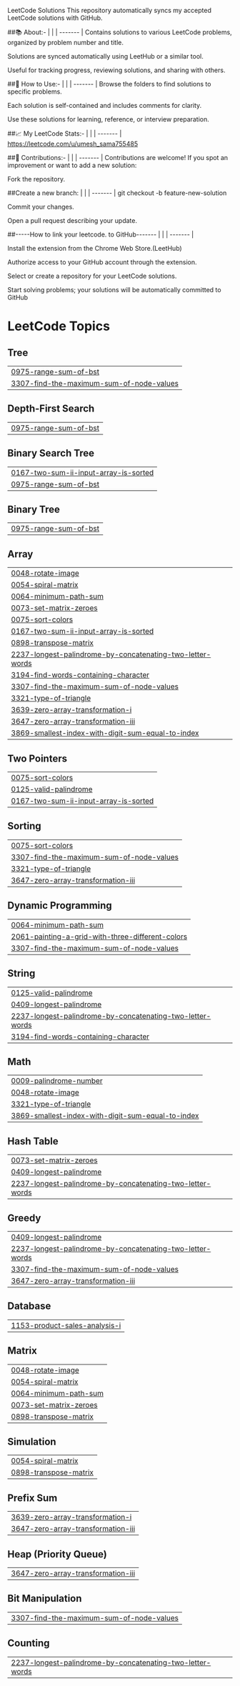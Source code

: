 LeetCode Solutions
This repository automatically syncs my accepted LeetCode solutions with GitHub.

##📚 About:-
|  |
| ------- |
Contains solutions to various LeetCode problems, organized by problem number and title.

Solutions are synced automatically using LeetHub or a similar tool.

Useful for tracking progress, reviewing solutions, and sharing with others.








##🚀 How to Use:-
|  |
| ------- |
Browse the folders to find solutions to specific problems.

Each solution is self-contained and includes comments for clarity.

Use these solutions for learning, reference, or interview preparation.








##📈 My LeetCode Stats:-
|  |
| ------- |
https://leetcode.com/u/umesh_sama755485







##🤝 Contributions:-
|  |
| ------- |
Contributions are welcome!
If you spot an improvement or want to add a new solution:


Fork the repository.

##Create a new branch:
|  |
| ------- |
git checkout -b feature-new-solution

Commit your changes.

Open a pull request describing your update.










##-----How to link your leetcode. to GitHub-------
|  |
| ------- |

Install the extension from the Chrome Web Store.(LeetHub)

Authorize access to your GitHub account through the extension.

Select or create a repository for your LeetCode solutions.

Start solving problems; your solutions will be automatically committed to GitHub


<!---LeetCode Topics Start-->
# LeetCode Topics
## Tree
|  |
| ------- |
| [0975-range-sum-of-bst](https://github.com/umesh755485/leetcode/tree/master/0975-range-sum-of-bst) |
| [3307-find-the-maximum-sum-of-node-values](https://github.com/umesh755485/leetcode/tree/master/3307-find-the-maximum-sum-of-node-values) |
## Depth-First Search
|  |
| ------- |
| [0975-range-sum-of-bst](https://github.com/umesh755485/leetcode/tree/master/0975-range-sum-of-bst) |
## Binary Search Tree
|  |
| ------- |
| [0167-two-sum-ii-input-array-is-sorted](https://github.com/umesh755485/leetcode/tree/master/0167-two-sum-ii-input-array-is-sorted) |
| [0975-range-sum-of-bst](https://github.com/umesh755485/leetcode/tree/master/0975-range-sum-of-bst) |
## Binary Tree
|  |
| ------- |
| [0975-range-sum-of-bst](https://github.com/umesh755485/leetcode/tree/master/0975-range-sum-of-bst) |
## Array
|  |
| ------- |
| [0048-rotate-image](https://github.com/umesh755485/leetcode/tree/master/0048-rotate-image) |
| [0054-spiral-matrix](https://github.com/umesh755485/leetcode/tree/master/0054-spiral-matrix) |
| [0064-minimum-path-sum](https://github.com/umesh755485/leetcode/tree/master/0064-minimum-path-sum) |
| [0073-set-matrix-zeroes](https://github.com/umesh755485/leetcode/tree/master/0073-set-matrix-zeroes) |
| [0075-sort-colors](https://github.com/umesh755485/leetcode/tree/master/0075-sort-colors) |
| [0167-two-sum-ii-input-array-is-sorted](https://github.com/umesh755485/leetcode/tree/master/0167-two-sum-ii-input-array-is-sorted) |
| [0898-transpose-matrix](https://github.com/umesh755485/leetcode/tree/master/0898-transpose-matrix) |
| [2237-longest-palindrome-by-concatenating-two-letter-words](https://github.com/umesh755485/leetcode/tree/master/2237-longest-palindrome-by-concatenating-two-letter-words) |
| [3194-find-words-containing-character](https://github.com/umesh755485/leetcode/tree/master/3194-find-words-containing-character) |
| [3307-find-the-maximum-sum-of-node-values](https://github.com/umesh755485/leetcode/tree/master/3307-find-the-maximum-sum-of-node-values) |
| [3321-type-of-triangle](https://github.com/umesh755485/leetcode/tree/master/3321-type-of-triangle) |
| [3639-zero-array-transformation-i](https://github.com/umesh755485/leetcode/tree/master/3639-zero-array-transformation-i) |
| [3647-zero-array-transformation-iii](https://github.com/umesh755485/leetcode/tree/master/3647-zero-array-transformation-iii) |
| [3869-smallest-index-with-digit-sum-equal-to-index](https://github.com/umesh755485/leetcode/tree/master/3869-smallest-index-with-digit-sum-equal-to-index) |
## Two Pointers
|  |
| ------- |
| [0075-sort-colors](https://github.com/umesh755485/leetcode/tree/master/0075-sort-colors) |
| [0125-valid-palindrome](https://github.com/umesh755485/leetcode/tree/master/0125-valid-palindrome) |
| [0167-two-sum-ii-input-array-is-sorted](https://github.com/umesh755485/leetcode/tree/master/0167-two-sum-ii-input-array-is-sorted) |
## Sorting
|  |
| ------- |
| [0075-sort-colors](https://github.com/umesh755485/leetcode/tree/master/0075-sort-colors) |
| [3307-find-the-maximum-sum-of-node-values](https://github.com/umesh755485/leetcode/tree/master/3307-find-the-maximum-sum-of-node-values) |
| [3321-type-of-triangle](https://github.com/umesh755485/leetcode/tree/master/3321-type-of-triangle) |
| [3647-zero-array-transformation-iii](https://github.com/umesh755485/leetcode/tree/master/3647-zero-array-transformation-iii) |
## Dynamic Programming
|  |
| ------- |
| [0064-minimum-path-sum](https://github.com/umesh755485/leetcode/tree/master/0064-minimum-path-sum) |
| [2061-painting-a-grid-with-three-different-colors](https://github.com/umesh755485/leetcode/tree/master/2061-painting-a-grid-with-three-different-colors) |
| [3307-find-the-maximum-sum-of-node-values](https://github.com/umesh755485/leetcode/tree/master/3307-find-the-maximum-sum-of-node-values) |
## String
|  |
| ------- |
| [0125-valid-palindrome](https://github.com/umesh755485/leetcode/tree/master/0125-valid-palindrome) |
| [0409-longest-palindrome](https://github.com/umesh755485/leetcode/tree/master/0409-longest-palindrome) |
| [2237-longest-palindrome-by-concatenating-two-letter-words](https://github.com/umesh755485/leetcode/tree/master/2237-longest-palindrome-by-concatenating-two-letter-words) |
| [3194-find-words-containing-character](https://github.com/umesh755485/leetcode/tree/master/3194-find-words-containing-character) |
## Math
|  |
| ------- |
| [0009-palindrome-number](https://github.com/umesh755485/leetcode/tree/master/0009-palindrome-number) |
| [0048-rotate-image](https://github.com/umesh755485/leetcode/tree/master/0048-rotate-image) |
| [3321-type-of-triangle](https://github.com/umesh755485/leetcode/tree/master/3321-type-of-triangle) |
| [3869-smallest-index-with-digit-sum-equal-to-index](https://github.com/umesh755485/leetcode/tree/master/3869-smallest-index-with-digit-sum-equal-to-index) |
## Hash Table
|  |
| ------- |
| [0073-set-matrix-zeroes](https://github.com/umesh755485/leetcode/tree/master/0073-set-matrix-zeroes) |
| [0409-longest-palindrome](https://github.com/umesh755485/leetcode/tree/master/0409-longest-palindrome) |
| [2237-longest-palindrome-by-concatenating-two-letter-words](https://github.com/umesh755485/leetcode/tree/master/2237-longest-palindrome-by-concatenating-two-letter-words) |
## Greedy
|  |
| ------- |
| [0409-longest-palindrome](https://github.com/umesh755485/leetcode/tree/master/0409-longest-palindrome) |
| [2237-longest-palindrome-by-concatenating-two-letter-words](https://github.com/umesh755485/leetcode/tree/master/2237-longest-palindrome-by-concatenating-two-letter-words) |
| [3307-find-the-maximum-sum-of-node-values](https://github.com/umesh755485/leetcode/tree/master/3307-find-the-maximum-sum-of-node-values) |
| [3647-zero-array-transformation-iii](https://github.com/umesh755485/leetcode/tree/master/3647-zero-array-transformation-iii) |
## Database
|  |
| ------- |
| [1153-product-sales-analysis-i](https://github.com/umesh755485/leetcode/tree/master/1153-product-sales-analysis-i) |
## Matrix
|  |
| ------- |
| [0048-rotate-image](https://github.com/umesh755485/leetcode/tree/master/0048-rotate-image) |
| [0054-spiral-matrix](https://github.com/umesh755485/leetcode/tree/master/0054-spiral-matrix) |
| [0064-minimum-path-sum](https://github.com/umesh755485/leetcode/tree/master/0064-minimum-path-sum) |
| [0073-set-matrix-zeroes](https://github.com/umesh755485/leetcode/tree/master/0073-set-matrix-zeroes) |
| [0898-transpose-matrix](https://github.com/umesh755485/leetcode/tree/master/0898-transpose-matrix) |
## Simulation
|  |
| ------- |
| [0054-spiral-matrix](https://github.com/umesh755485/leetcode/tree/master/0054-spiral-matrix) |
| [0898-transpose-matrix](https://github.com/umesh755485/leetcode/tree/master/0898-transpose-matrix) |
## Prefix Sum
|  |
| ------- |
| [3639-zero-array-transformation-i](https://github.com/umesh755485/leetcode/tree/master/3639-zero-array-transformation-i) |
| [3647-zero-array-transformation-iii](https://github.com/umesh755485/leetcode/tree/master/3647-zero-array-transformation-iii) |
## Heap (Priority Queue)
|  |
| ------- |
| [3647-zero-array-transformation-iii](https://github.com/umesh755485/leetcode/tree/master/3647-zero-array-transformation-iii) |
## Bit Manipulation
|  |
| ------- |
| [3307-find-the-maximum-sum-of-node-values](https://github.com/umesh755485/leetcode/tree/master/3307-find-the-maximum-sum-of-node-values) |
## Counting
|  |
| ------- |
| [2237-longest-palindrome-by-concatenating-two-letter-words](https://github.com/umesh755485/leetcode/tree/master/2237-longest-palindrome-by-concatenating-two-letter-words) |
<!---LeetCode Topics End-->